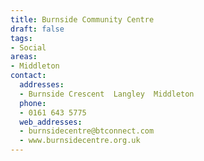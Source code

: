 ```yaml
---
title: Burnside Community Centre
draft: false
tags:
- Social
areas:
- Middleton
contact:
  addresses:
  - Burnside Crescent  Langley  Middleton
  phone:
  - 0161 643 5775
  web_addresses:
  - burnsidecentre@btconnect.com
  - www.burnsidecentre.org.uk
---
```

